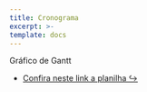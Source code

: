 ```yaml
---
title: Cronograma
excerpt: >-
template: docs
---
```


Gráfico de Gantt

* [Confira neste link a planilha ↪](https://drive.google.com/open?id=1ujTogqa4xBmI0OuERYrZawVI_dBBaYWg "Introdução")


